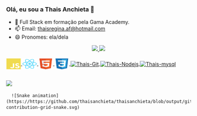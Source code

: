 ### Olá, eu sou a Thais Anchieta 👋



- 🔭 Full Stack em formação pela Gama Academy.
- 📫 Email: thaisregina.af@hotmail.com
- 😄 Pronomes: ela/dela

<div align="center">
  <a href="https://github.com/thaisanchieta">
  <img height="180em" src="https://github-readme-stats.vercel.app/api?username=thaisanchieta&show_icons=true&theme=dracula&include_all_commits=true&count_private=true"/>
  <img height="180em" src="https://github-readme-stats.vercel.app/api/top-langs/?username=thaisanchieta&layout=compact&langs_count=7&theme=dracula"/>
</div>

  <div style="display: inline_block"><br>
  <img align="center" alt="Rafa-Js" height="30" width="40" src="https://raw.githubusercontent.com/devicons/devicon/master/icons/javascript/javascript-plain.svg">
  <img align="center" alt="Rafa-React" height="30" width="40" src="https://raw.githubusercontent.com/devicons/devicon/master/icons/react/react-original.svg">
  <img align="center" alt="Rafa-HTML" height="30" width="40" src="https://raw.githubusercontent.com/devicons/devicon/master/icons/html5/html5-original.svg">
  <img align="center" alt="Rafa-CSS" height="30" width="40" src="https://raw.githubusercontent.com/devicons/devicon/master/icons/css3/css3-original.svg">
  <img align="center" alt= "Thais-Git" height="30" width="40"src="https://cdn.jsdelivr.net/gh/devicons/devicon/icons/git/git-original-wordmark.svg">
   <img align="center" alt= "Thais-Nodejs" height="30" width="40" src="https://cdn.jsdelivr.net/gh/devicons/devicon/icons/nodejs/nodejs-original-wordmark.svg" />
  <img align="center" alt= "Thais-mysql" height="30" width="40" src="https://cdn.jsdelivr.net/gh/devicons/devicon/icons/mysql/mysql-original-wordmark.svg" />
 
  </div>
  
   ##
  
  <div>
      <a href="https://www.linkedin.com/in/thaisanchieta" target="_blank"><img src="https://img.shields.io/badge/-LinkedIn-%230077B5?style=for-the-badge&logo=linkedin&logoColor=white" target="_blank"></a> 
    
      ![Snake animation](https://https://github.com/thaisanchieta/thaisanchieta/blob/output/github-contribution-grid-snake.svg)
    
  </div>
